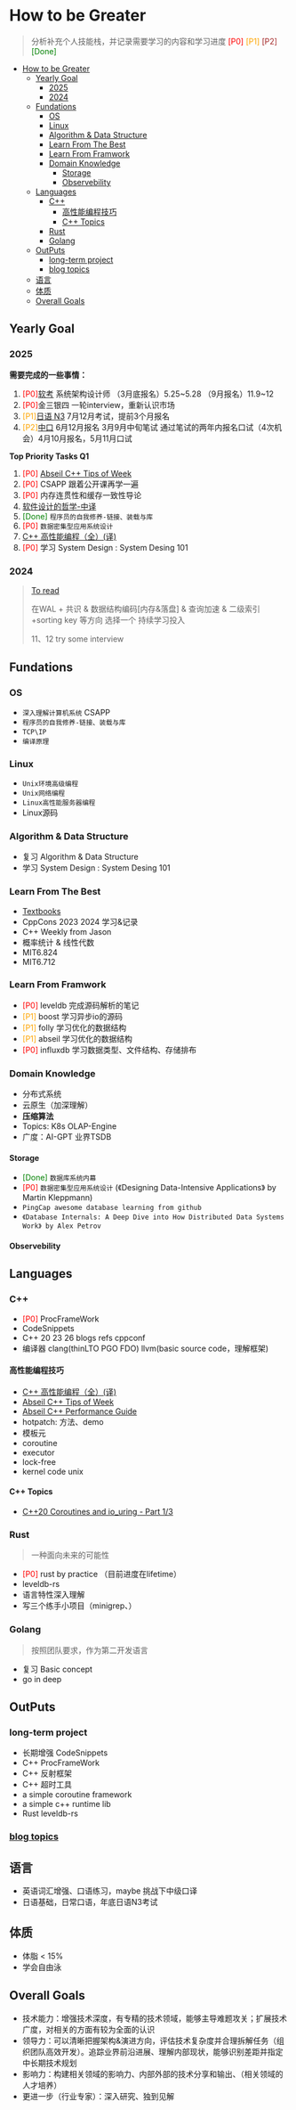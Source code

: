 # How to be Greater

> 分析补充个人技能栈，并记录需要学习的内容和学习进度
> <font color=red>[P0]</font>   <font color=orange>[P1]</font>   <font color=brown>[P2]</font>  <font color=green>[Done]</font>

- [How to be Greater](#how-to-be-greater)
  - [Yearly Goal](#yearly-goal)
    - [2025](#2025)
    - [2024](#2024)
  - [Fundations](#fundations)
    - [OS](#os)
    - [Linux](#linux)
    - [Algorithm \& Data Structure](#algorithm--data-structure)
    - [Learn From The Best](#learn-from-the-best)
    - [Learn From Framwork](#learn-from-framwork)
    - [Domain Knowledge](#domain-knowledge)
      - [Storage](#storage)
      - [Observebility](#observebility)
  - [Languages](#languages)
    - [C++](#c)
      - [高性能编程技巧](#高性能编程技巧)
      - [C++ Topics](#c-topics)
    - [Rust](#rust)
    - [Golang](#golang)
  - [OutPuts](#outputs)
    - [long-term project](#long-term-project)
    - [blog topics](#blog-topics)
  - [语言](#语言)
  - [体质](#体质)
  - [Overall Goals](#overall-goals)

## Yearly Goal

### 2025

**需要完成的一些事情：**

1. <font color=red>[P0]</font>[软考](https://www.ruankao.org.cn/guide) 系统架构设计师 （3月底报名）5.25~5.28  （9月报名）11.9~12
2. <font color=red>[P0]</font>金三银四 一轮interview，重新认识市场
3. <font color=orange>[P1]</font>[日语 N3](https://jlpt-main.neea.cn/) 7月12月考试，提前3个月报名
4. <font color=orange>[P2]</font>[中口](http://www.shwyky.net/portal/) 6月12月报名 3月9月中旬笔试 通过笔试的两年内报名口试（4次机会）4月10月报名，5月11月口试

**Top Priority Tasks Q1**

1. <font color=red>[P0]</font> [Abseil C++ Tips of Week](https://abseil.io/tips/)
2. <font color=red>[P0]</font> CSAPP 跟着公开课再学一遍
3. <font color=red>[P0]</font> 内存连贯性和缓存一致性导论
4. [软件设计的哲学-中译](https://cactus-proj.github.io/A-Philosophy-of-Software-Design-zh/)
5. <font color=green>[Done]</font> `程序员的自我修养-链接、装载与库`
6. <font color=red>[P0]</font> `数据密集型应用系统设计`
7. [C++ 高性能编程（全）(译)](https://www.cnblogs.com/apachecn/p/18172912)
8. <font color=red>[P0]</font> 学习 System Design : System Desing 101

### 2024

> [To read](../Readings/ToBeRead.md)
>
> 在WAL + 共识 & 数据结构编码[内存&落盘] & 查询加速 & 二级索引+sorting key 等方向 选择一个 持续学习投入
> 
> 11、12 try some interview

## Fundations

### OS

- `深入理解计算机系统` CSAPP
- `程序员的自我修养-链接、装载与库`
- `TCP\IP`
- `编译原理`

### Linux

- `Unix环境高级编程`
- `Unix网络编程`
- `Linux高性能服务器编程`
- Linux源码

### Algorithm & Data Structure

- 复习 Algorithm & Data Structure
- 学习 System Design : System Desing 101

### Learn From The Best

- [Textbooks](https://github.com/kaitoukito/Computer-Science-Textbooks)
- CppCons 2023 2024 学习&记录
- C++ Weekly from Jason
- 概率统计 & 线性代数
- MIT6.824
- MIT6.712

### Learn From Framwork

- <font color=red>[P0]</font> leveldb 完成源码解析的笔记
- <font color=orange>[P1]</font> boost   学习异步io的源码
- <font color=orange>[P1]</font> folly   学习优化的数据结构
- <font color=orange>[P1]</font> abseil 学习优化的数据结构
- <font color=red>[P0]</font> influxdb 学习数据类型、文件结构、存储排布

### Domain Knowledge

- 分布式系统
- 云原生（加深理解）
- **压缩算法**
- Topics: K8s OLAP-Engine
- 广度：AI-GPT 业界TSDB


#### Storage

- <font color=green>[Done]</font> `数据库系统内幕`
- <font color=red>[P0]</font> `数据密集型应用系统设计` (《Designing Data-Intensive Applications》 by Martin Kleppmann)
- `PingCap awesome database learning from github`
- `《Database Internals: A Deep Dive into How Distributed Data Systems Work》 by Alex Petrov`

#### Observebility

## Languages

### C++

- <font color=red>[P0]</font> ProcFrameWork
- CodeSnippets
- C++ 20 23 26 blogs refs cppconf
- 编译器 clang(thinLTO PGO FDO) llvm(basic source code，理解框架)
  
#### 高性能编程技巧

- [C++ 高性能编程（全）(译)](https://www.cnblogs.com/apachecn/p/18172912)
- [Abseil C++ Tips of Week](https://abseil.io/tips/)
- [Abseil C++ Performance Guide](https://abseil.io/fast/)
- hotpatch: 方法、demo
- 模板元
- coroutine
- executor
- lock-free
- kernel code unix

#### C++ Topics

- [C++20 Coroutines and io_uring - Part 1/3](https://pabloariasal.github.io/2022/11/12/couring-1/)

### Rust

> 一种面向未来的可能性

- <font color=red>[P0]</font> rust by practice （目前进度在lifetime）
- leveldb-rs
- 语言特性深入理解
- 写三个练手小项目（minigrep、）

### Golang

> 按照团队要求，作为第二开发语言

- 复习 Basic concept
- go in deep

## OutPuts

### long-term project

- 长期增强 CodeSnippets
- C++ ProcFrameWork
- C++ 反射框架
- C++ 超时工具
- a simple coroutine framework
- a simple c++ runtime lib
- Rust leveldb-rs

### [blog topics](../BlogSrc/README.md)

## 语言

- 英语词汇增强、口语练习，maybe 挑战下中级口译
- 日语基础，日常口语，年底日语N3考试

## 体质

- 体脂 < 15%
- 学会自由泳

## Overall Goals

* 技术能力：增强技术深度，有专精的技术领域，能够主导难题攻关；扩展技术广度，对相关的方面有较为全面的认识
* 领导力：可以清晰把握架构&演进方向，评估技术复杂度并合理拆解任务（组织团队高效开发）。追踪业界前沿进展、理解内部现状，能够识别差距并指定中长期技术规划
* 影响力：构建相关领域的影响力、内部外部的技术分享和输出、（相关领域的人才培养）
* 更进一步（行业专家）：深入研究、独到见解
